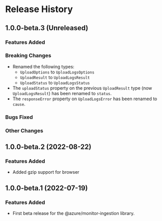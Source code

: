 # Release History

## 1.0.0-beta.3 (Unreleased)

### Features Added

### Breaking Changes

- Renamed the following types:
  - `UploadOptions` to `UploadLogsOptions`
  - `UploadResult` to `UploadLogsResult`
  - `UploadStatus` to `UploadLogsStatus`
- The `uploadStatus` property on the previous `UploadResult` type (now `UploadLogsResult`) has been renamed to `status`.
- The `responseError` property on `UploadLogsError` has been renamed to `cause`.

### Bugs Fixed

### Other Changes

## 1.0.0-beta.2 (2022-08-22)

### Features Added

- Added gzip support for browser

## 1.0.0-beta.1 (2022-07-19)

### Features Added

- First beta release for the @azure/monitor-ingestion library.
